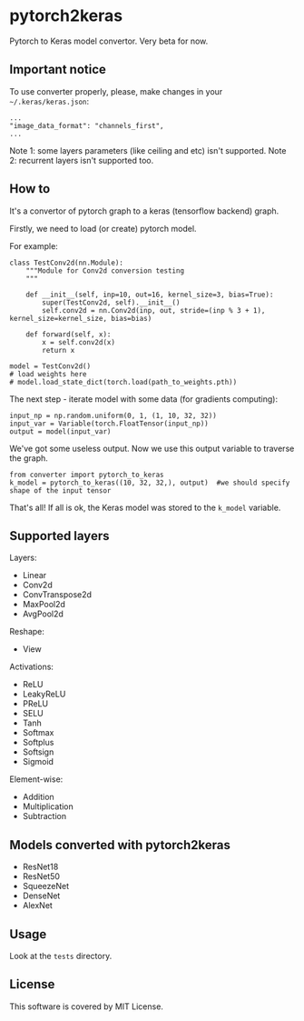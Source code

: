 # pytorch2keras
Pytorch to Keras model convertor. Very beta for now.

## Important notice

To use converter properly, please, make changes in your `~/.keras/keras.json`:

```
...
"image_data_format": "channels_first",
...
```

Note 1: some layers parameters (like ceiling and etc) isn't supported.
Note 2: recurrent layers isn't supported too.

## How to

It's a convertor of pytorch graph to a keras (tensorflow backend) graph.

Firstly, we need to load (or create) pytorch model.

For example:

```
class TestConv2d(nn.Module):
    """Module for Conv2d conversion testing
    """

    def __init__(self, inp=10, out=16, kernel_size=3, bias=True):
        super(TestConv2d, self).__init__()
        self.conv2d = nn.Conv2d(inp, out, stride=(inp % 3 + 1), kernel_size=kernel_size, bias=bias)

    def forward(self, x):
        x = self.conv2d(x)
        return x

model = TestConv2d()
# load weights here
# model.load_state_dict(torch.load(path_to_weights.pth))
```

The next step - iterate model with some data (for gradients computing):

```
input_np = np.random.uniform(0, 1, (1, 10, 32, 32))
input_var = Variable(torch.FloatTensor(input_np))
output = model(input_var)
```

We've got some useless output. Now we use this output variable to traverse the graph.

```
from converter import pytorch_to_keras
k_model = pytorch_to_keras((10, 32, 32,), output)  #we should specify shape of the input tensor
```

That's all! If all is ok, the Keras model was stored to the `k_model` variable.

## Supported layers

Layers:

* Linear
* Conv2d
* ConvTranspose2d
* MaxPool2d
* AvgPool2d

Reshape:

* View

Activations:

* ReLU
* LeakyReLU
* PReLU
* SELU
* Tanh
* Softmax
* Softplus
* Softsign
* Sigmoid

Element-wise:

* Addition
* Multiplication
* Subtraction

## Models converted with pytorch2keras

* ResNet18
* ResNet50
* SqueezeNet
* DenseNet
* AlexNet

## Usage
Look at the `tests` directory.

## License
This software is covered by MIT License.